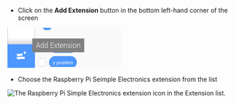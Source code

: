 - Click on the **Add Extension** button in the bottom left-hand corner of the screen

![The add extention icon (two seperate blocks with an 'add' sign) is highlighted.](images/add-extension.png)

- Choose the Raspberry Pi Seimple Electronics extension from the list

![The Raspberry Pi Simple Electronics extension icon in the Extension list.](images/gpio-extension.png.png)
